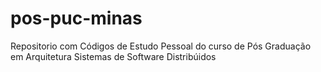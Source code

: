 # pos-puc-minas
Repositorio com Códigos de Estudo Pessoal do curso de Pós Graduação em Arquitetura Sistemas de Software Distribúidos
